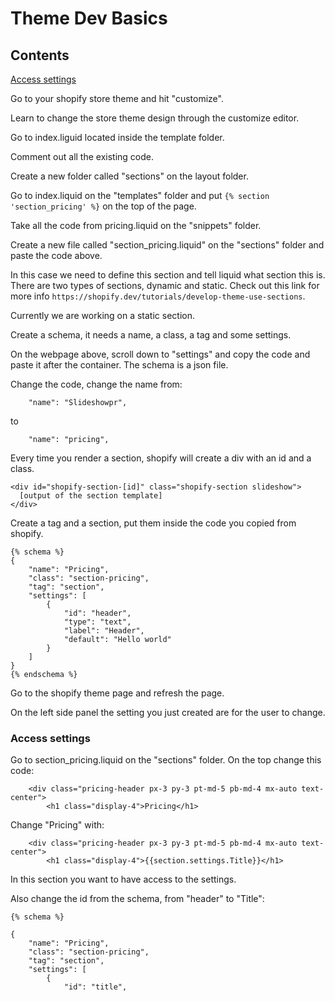 # Theme Dev Basics

## Contents

[Access settings](#Access-settings)


Go to your shopify store theme and hit "customize".  

Learn to change the store theme design through the customize editor.  

Go to index.liguid located inside the template folder.  

Comment out all the existing code.  

Create a new folder called "sections" on the layout folder.  

Go to index.liquid on the "templates" folder and put ```{% section 'section_pricing' %}``` on the top of the page.  

Take all the code from pricing.liquid on the "snippets" folder.

Create a new file called "section_pricing.liquid" on the "sections" folder and paste the code above.  

In this case we need to define this section and tell liquid what section this is. There are two types of sections, dynamic and static. Check out this link for more info ```https://shopify.dev/tutorials/develop-theme-use-sections```.  

Currently we are working on a static section.  

Create a schema, it needs a name, a class, a tag and some settings.  

On the webpage above, scroll down to "settings" and copy the code and paste it after the container. The schema is a json file. 




Change the code, change the name from: 
```
    "name": "Slideshowpr",
```
to
```
    "name": "pricing",
```

Every time you render a section, shopify will create a div with an id and a class.
```
<div id="shopify-section-[id]" class="shopify-section slideshow">
  [output of the section template]
</div>
```

Create a tag and a section, put them inside the code you copied from shopify.
```
{% schema %}
{
    "name": "Pricing",
    "class": "section-pricing",
    "tag": "section",
    "settings": [
        {
            "id": "header",
            "type": "text",
            "label": "Header",
            "default": "Hello world"
        }
    ]
}
{% endschema %}
```

Go to the shopify theme page and refresh the page.

On the left side panel the setting you just created are for the user to change.

### Access settings

Go to section_pricing.liquid on the "sections" folder.  On the top change this code:
```
    <div class="pricing-header px-3 py-3 pt-md-5 pb-md-4 mx-auto text-center">
        <h1 class="display-4">Pricing</h1>
```
Change "Pricing" with:
```
    <div class="pricing-header px-3 py-3 pt-md-5 pb-md-4 mx-auto text-center">
        <h1 class="display-4">{{section.settings.Title}}</h1>
``` 
In this section you want to have access to the settings.

Also change the id from the schema, from "header" to "Title":
```
{% schema %}

{
    "name": "Pricing",
    "class": "section-pricing",
    "tag": "section",
    "settings": [
        {
            "id": "title",
``` 

